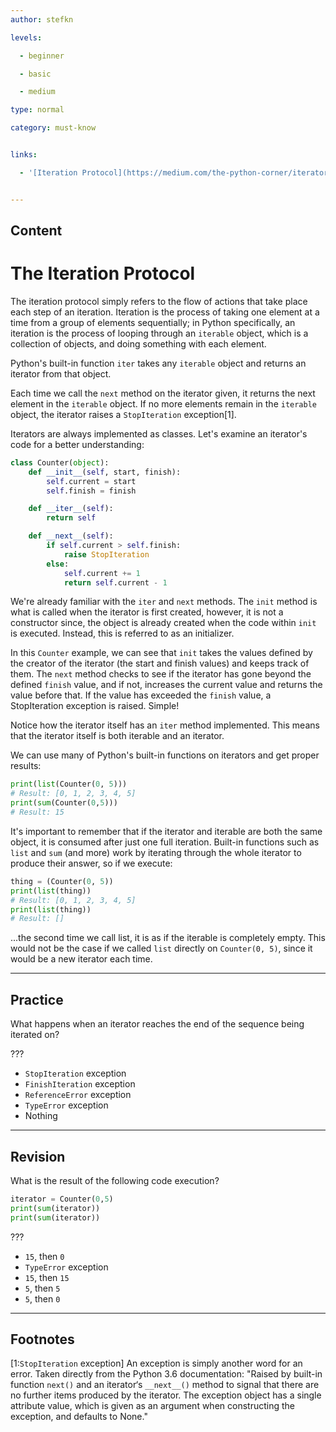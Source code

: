 ```yaml
---
author: stefkn

levels:

  - beginner

  - basic

  - medium

type: normal

category: must-know


links:

  - '[Iteration Protocol](https://medium.com/the-python-corner/iterators-and-generators-in-python-2c3929a144b){website}'


---
```

## Content
# The Iteration Protocol

The iteration protocol simply refers to the flow of actions that take place each step of an iteration. Iteration is the process of taking one element at a time from a group of elements sequentially; in Python specifically, an iteration is the process of looping through an `iterable` object, which is a collection of objects, and doing something with each element.

Python's built-in function `iter` takes any `iterable` object and returns an iterator from that object.

Each time we call the `next` method on the iterator given, it returns the next element in the `iterable` object. If no more elements remain in the `iterable` object, the iterator raises a `StopIteration` exception[1].

Iterators are always implemented as classes. Let's examine an iterator's code for a better understanding:

```Python
class Counter(object):
    def __init__(self, start, finish):
        self.current = start
        self.finish = finish

    def __iter__(self):
        return self

    def __next__(self):
        if self.current > self.finish:
            raise StopIteration
        else:
            self.current += 1
            return self.current - 1
```

We're already familiar with the `iter` and `next` methods. The `init` method is what is called when the iterator is first created, however, it is not a constructor since, the object is already created when the code within `init` is executed. Instead, this is referred to as an initializer.

In this `Counter` example, we can see that `init` takes the values defined by the creator of the iterator (the start and finish values) and keeps track of them. The `next` method checks to see if the iterator has gone beyond the defined `finish` value, and if not, increases the current value and returns the value before that. If the value has exceeded the `finish` value, a StopIteration exception is raised. Simple!

Notice how the iterator itself has an `iter` method implemented. This means that the iterator itself is both iterable and an iterator.

We can use many of Python's built-in functions on iterators and get proper results:

```Python
print(list(Counter(0, 5)))
# Result: [0, 1, 2, 3, 4, 5]
print(sum(Counter(0,5)))
# Result: 15
```

It's important to remember that if the iterator and iterable are both the same object, it is consumed after just one full iteration. Built-in functions such as `list` and `sum` (and more) work by iterating through the whole iterator to produce their answer, so if we execute:

```Python
thing = (Counter(0, 5))
print(list(thing))
# Result: [0, 1, 2, 3, 4, 5]
print(list(thing))
# Result: []
```

...the second time we call list, it is as if the iterable is completely empty. This would not be the case if we called `list` directly on `Counter(0, 5)`, since it would be a new iterator each time.

---
## Practice

What happens when an iterator reaches the end of the sequence being iterated on?

???


* `StopIteration` exception
* `FinishIteration` exception
* `ReferenceError` exception
* `TypeError` exception
* Nothing

---
## Revision

What is the result of the following code execution?

```Python
iterator = Counter(0,5)
print(sum(iterator))
print(sum(iterator))
```

???


* `15`, then `0`
* `TypeError` exception
* `15`, then `15`
* `5`, then `5`
* `5`, then `0`

---
## Footnotes
[1:`StopIteration` exception]
An exception is simply another word for an error. Taken directly from the Python 3.6 documentation:
"Raised by built-in function `next()` and an iterator‘s `__next__()` method to signal that there are no further items produced by the iterator. The exception object has a single attribute value, which is given as an argument when constructing the exception, and defaults to None."
